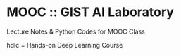 # MOOC :: GIST AI Laboratory
Lecture Notes &amp; Python Codes for MOOC Class

hdlc = Hands-on Deep Learning Course
